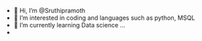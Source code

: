 - 👋 Hi, I’m @Sruthipramoth
- 👀 I’m interested in coding and languages such as python, MSQL
- 🌱 I’m currently learning Data science ...
-

<!---
Sruthipramoth/Sruthipramoth is a ✨ special ✨ repository because its `README.md` (this file) appears on your GitHub profile.
You can click the Preview link to take a look at your changes.
--->
